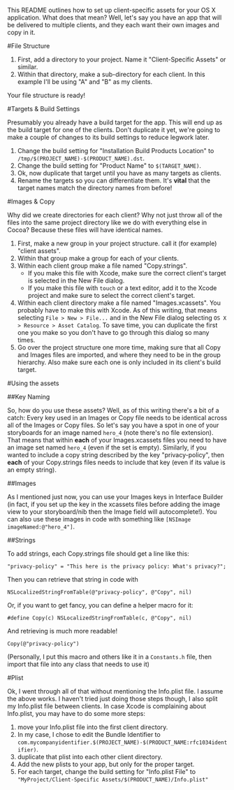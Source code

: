 This README outlines how to set up client-specific assets for your OS X application. What does that mean? Well, let's say you have an app that will be delivered to multiple clients, and they each want their own images and copy in it.

#File Structure

1. First, add a directory to your project. Name it "Client-Specific Assets" or similar.
2. Within that directory, make a sub-directory for each client. In this example I'll be using "A" and "B" as my clients.

Your file structure is ready!

#Targets & Build Settings

Presumably you already have a build target for the app. This will end up as the build target for one of the clients. Don't duplicate it yet, we're going to make a couple of changes to its build settings to reduce legwork later.

1. Change the build setting for "Installation Build Products Location" to `/tmp/$(PROJECT_NAME)-$(PRODUCT_NAME).dst`.
2. Change the build setting for "Product Name" to `$(TARGET_NAME)`.
3. Ok, now duplicate that target until you have as many targets as clients.
4. Rename the targets so you can differentiate them. It's **vital** that the target names match the directory names from before!

#Images & Copy

Why did we create directories for each client? Why not just throw all of the files into the same project directory like we do with everything else in Cocoa? Because these files will have identical names.

1. First, make a new group in your project structure. call it (for example) "client assets".
2. Within that group make a group for each of your clients.
3. Within each client group make a file named "Copy.strings".
    - If you make this file with Xcode, make sure the correct client's target is selected in the New File dialog.
    - If you make this file with `touch` or a text editor, add it to the Xcode project and make sure to select the correct client's target.
4. Within each client directory make a file named "Images.xcassets". You probably have to make this with Xcode. As of this writing, that means selecting `File > New > File...` and in the New File dialog selecting `OS X > Resource > Asset Catalog`. To save time, you can duplicate the first one you make so you don't have to go through this dialog so many times.
3. Go over the project structure one more time, making sure that all Copy and Images files are imported, and where they need to be in the group hierarchy. Also make sure each one is only included in its client's build target.

#Using the assets

##Key Naming

So, how do you use these assets? Well, as of this writing there's a bit of a catch: Every key used in an Images or Copy file needs to be identical across all of the Images or Copy files. So let's say you have a spot in one of your storyboards for an image named `hero_4` (note there's no file extension). That means that within **each** of your Images.xcassets files you need to have an image set named `hero_4` (even if the set is empty). Similarly, if you wanted to include a copy string described by the key "privacy-policy", then **each** of your Copy.strings files needs to include that key (even if its value is an empty string).

##Images

As I mentioned just now, you can use your Images keys in Interface Builder (in fact, if you set up the key in the xcassets files before adding the image view to your storyboard/nib then the Image field will autocomplete!). You can also use these images in code with something like `[NSImage imageNamed:@"hero_4"]`.

##Strings

To add strings, each Copy.strings file should get a line like this:

    "privacy-policy" = "This here is the privacy policy: What's privacy?";

Then you can retrieve that string in code with

    NSLocalizedStringFromTable(@"privacy-policy", @"Copy", nil)

Or, if you want to get fancy, you can define a helper macro for it:

    #define Copy(c) NSLocalizedStringFromTable(c, @"Copy", nil)

And retrieving is much more readable!

    Copy(@"privacy-policy")

(Personally, I put this macro and others like it in a `Constants.h` file, then import that file into any class that needs to use it)

#Plist

Ok, I went through all of that without mentioning the Info.plist file. I assume the above works. I haven't tried just doing those steps though, I also split my Info.plist file between clients. In case Xcode is complaining about Info.plist, you may have to do some more steps:

1. move your Info.plist file into the first client directory.
2. In my case, I chose to edit the Bundle Identifier to `com.mycompanyidentifier.$(PROJECT_NAME)-$(PRODUCT_NAME:rfc1034identifier)`.
3. duplicate that plist into each other client directory.
4. Add the new plists to your app, but only for the proper target.
5. For each target, change the build setting for "Info.plist File" to `"MyProject/Client-Specific Assets/$(PRODUCT_NAME)/Info.plist"`

